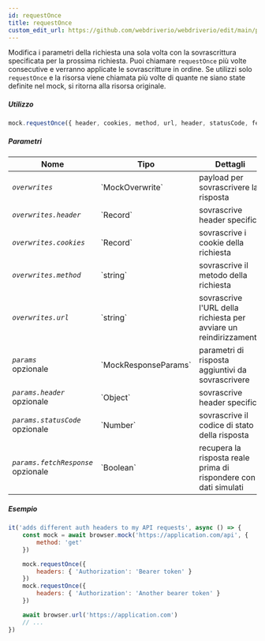 ```yaml
---
id: requestOnce
title: requestOnce
custom_edit_url: https://github.com/webdriverio/webdriverio/edit/main/packages/webdriverio/src/commands/mock/requestOnce.ts
---
```


Modifica i parametri della richiesta una sola volta con la sovrascrittura specificata per la prossima richiesta. Puoi chiamare `requestOnce` più volte consecutive e verranno applicate le sovrascritture in ordine. Se utilizzi solo `requestOnce` e la risorsa viene chiamata più volte di quante ne siano state definite nel mock, si ritorna alla risorsa originale.

##### Utilizzo

```js
mock.requestOnce({ header, cookies, method, url, header, statusCode, fetchResponse })
```

##### Parametri

<table>
  <thead>
    <tr>
      <th>Nome</th><th>Tipo</th><th>Dettagli</th>
    </tr>
  </thead>
  <tbody>
    <tr>
      <td><code><var>overwrites</var></code></td>
      <td>`MockOverwrite`</td>
      <td>payload per sovrascrivere la risposta</td>
    </tr>
    <tr>
      <td><code><var>overwrites.header</var></code></td>
      <td>`Record<string, string>`</td>
      <td>sovrascrive header specifici</td>
    </tr>
    <tr>
      <td><code><var>overwrites.cookies</var></code></td>
      <td>`Record<string, string>`</td>
      <td>sovrascrive i cookie della richiesta</td>
    </tr>
    <tr>
      <td><code><var>overwrites.method</var></code></td>
      <td>`string`</td>
      <td>sovrascrive il metodo della richiesta</td>
    </tr>
    <tr>
      <td><code><var>overwrites.url</var></code></td>
      <td>`string`</td>
      <td>sovrascrive l'URL della richiesta per avviare un reindirizzamento</td>
    </tr>
    <tr>
      <td><code><var>params</var></code><br /><span className="label labelWarning">opzionale</span></td>
      <td>`MockResponseParams`</td>
      <td>parametri di risposta aggiuntivi da sovrascrivere</td>
    </tr>
    <tr>
      <td><code><var>params.header</var></code><br /><span className="label labelWarning">opzionale</span></td>
      <td>`Object`</td>
      <td>sovrascrive header specifici</td>
    </tr>
    <tr>
      <td><code><var>params.statusCode</var></code><br /><span className="label labelWarning">opzionale</span></td>
      <td>`Number`</td>
      <td>sovrascrive il codice di stato della risposta</td>
    </tr>
    <tr>
      <td><code><var>params.fetchResponse</var></code><br /><span className="label labelWarning">opzionale</span></td>
      <td>`Boolean`</td>
      <td>recupera la risposta reale prima di rispondere con dati simulati</td>
    </tr>
  </tbody>
</table>

##### Esempio

```js title="respond.js"
it('adds different auth headers to my API requests', async () => {
    const mock = await browser.mock('https://application.com/api', {
        method: 'get'
    })

    mock.requestOnce({
        headers: { 'Authorization': 'Bearer token' }
    })
    mock.requestOnce({
        headers: { 'Authorization': 'Another bearer token' }
    })

    await browser.url('https://application.com')
    // ...
})
```